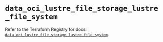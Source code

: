 # `data_oci_lustre_file_storage_lustre_file_system`

Refer to the Terraform Registry for docs: [`data_oci_lustre_file_storage_lustre_file_system`](https://registry.terraform.io/providers/hashicorp/oci/7.19.0/docs/data-sources/lustre_file_storage_lustre_file_system).
